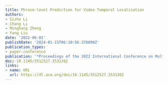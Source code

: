 ```yaml
---
title: Phrase-level Prediction for Video Temporal Localization
authors:
- Sizhe Li
- Chang Li
- Minghang Zheng
- Yang Liu
date: '2022-06-01'
publishDate: '2024-01-15T06:10:56.376090Z'
publication_types:
- paper-conference
publication: '*Proceedings of the 2022 International Conference on Multimedia Retrieval*'
doi: 10.1145/3512527.3531382
links:
- name: URL
  url: https://dl.acm.org/doi/10.1145/3512527.3531382
---
```

